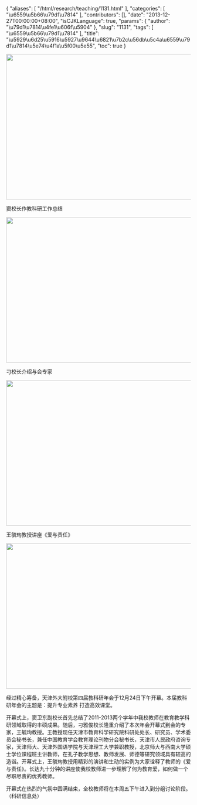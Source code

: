 {
    "aliases": [
        "/html/research/teaching/1131.html"
    ],
    "categories": [
        "\u6559\u5b66\u79d1\u7814"
    ],
    "contributors": [],
    "date": "2013-12-27T00:00:00+08:00",
    "isCJKLanguage": true,
    "params": {
        "author": "\u79d1\u7814\u4fe1\u606f\u5904"
    },
    "slug": "1131",
    "tags": [
        "\u6559\u5b66\u79d1\u7814"
    ],
    "title": "\u5929\u6d25\u5916\u5927\u9644\u6821\u7b2c\u56db\u5c4a\u6559\u79d1\u7814\u5e74\u4f1a\u5f00\u5e55",
    "toc": true
}


<img
    src="https://cdn.tfls.online/mirror/full/d765dd5b1e72833637a3d44934b0b0ed1f578dd4.jpg"
    style="display:block;margin-left:auto;margin-right:auto;"
    decoding="async"
    fetchpriority="auto"
    loading="lazy"
    height="397"
    width="600"
/>




窦校长作教科研工作总结





<img
    src="https://cdn.tfls.online/mirror/full/327d3a4308ae6c71692e4aeac2f783f6bd18fd9e.jpg"
    style="display:block;margin-left:auto;margin-right:auto;"
    decoding="async"
    fetchpriority="auto"
    loading="lazy"
    height="397"
    width="600"
/>




刁校长介绍与会专家





<img
    src="https://cdn.tfls.online/mirror/full/400fd740883c883d4fbd69b057ac5e7276cea53e.jpg"
    style="display:block;margin-left:auto;margin-right:auto;"
    decoding="async"
    fetchpriority="auto"
    loading="lazy"
    height="397"
    width="600"
/>




王毓珣教授讲座《爱与责任》





<img
    src="https://cdn.tfls.online/mirror/full/e1ba110d99901c5b98c9ad5e4183d1aab19e5e85.jpg"
    style="display:block;margin-left:auto;margin-right:auto;"
    decoding="async"
    fetchpriority="auto"
    loading="lazy"
    height="397"
    width="600"
/>




经过精心筹备，天津外大附校第四届教科研年会于12月24日下午开幕。本届教科研年会的主题是：提升专业素养 打造高效课堂。 




开幕式上，窦卫东副校长首先总结了2011-2013两个学年中我校教师在教育教学科研领域取得的丰硕成果。随后，刁雅俊校长隆重介绍了本次年会开幕式到会的专家，王毓珣教授。王教授现任天津市教育科学研究院科研处处长、研究员、学术委员会秘书长，兼任中国教育学会教育理论刊物分会秘书长，天津市人民政府咨询专家，天津师大、天津外国语学院与天津理工大学兼职教授，北京师大与西南大学硕士学位课程班主讲教师，在孔子教学思想、教师发展、师德等研究领域具有较高的造诣。开幕式上，王毓珣教授用精彩的演讲和生动的实例为大家诠释了教师的《爱与责任》。长达九十分钟的讲座使我校教师进一步理解了何为教育爱，如何做一个尽职尽责的优秀教师。




开幕式在热烈的气氛中圆满结束，全校教师将在本周五下午进入到分组讨论阶段。（科研信息处）




  





  



